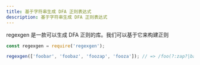 ```yaml
---
title: 基于字符串生成 DFA 正则表达式
description: 基于字符串生成 DFA 正则表达式
---
```


regexgen 是一款可以生成 DFA 正则的库。我们可以基于它来构建正则

```ts
const regexgen = require('regexgen');

regexgen(['foobar', 'foobaz', 'foozap', 'fooza']); // => /foo(?:zap?|ba[rz])/
```

